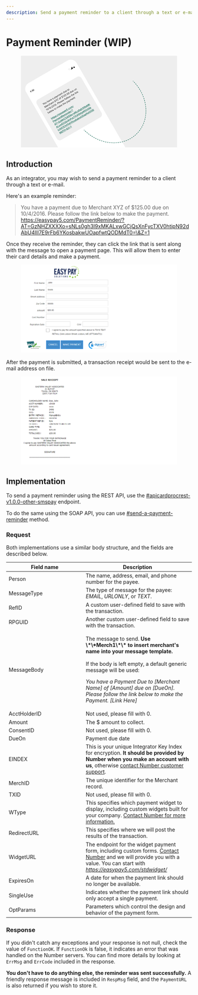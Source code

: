 ```yaml
---
description: Send a payment reminder to a client through a text or e-mail
---
```


# Payment Reminder (WIP)

<figure><img src="../../.gitbook/assets/Payment Reminder.png" alt=""><figcaption></figcaption></figure>

## Introduction

As an integrator, you may wish to send a payment reminder to a client through a text or e-mail.&#x20;

Here's an example reminder:

> You have a payment due to Merchant XYZ of $125.00 due on 10/4/2016. Please follow the link below to make the payment. https://easypay5.com/PaymentReminder/?AT=GzNHZXXXXo=sNLs0gh3I9xMKALxwGCjQsXnFycTXV0htipN92dAbU4IIl7E9rFb6YKosbakwUOapfwtQODMdT0=\&Z=1

Once they receive the reminder, they can click the link that is sent along with the message to open a payment page. This will allow them to enter their card details and make a payment.

<figure><img src="../../.gitbook/assets/PaymentReminderForm Left.png" alt=""><figcaption></figcaption></figure>

After the payment is submitted, a transaction receipt would be sent to the e-mail address on file.

<figure><img src="../../.gitbook/assets/PaymentReminderSaleReceipt Left.png" alt=""><figcaption></figcaption></figure>

## Implementation

To send a payment reminder using the REST API, use the [#apicardprocrest-v1.0.0-other-smspay](../../api-reference/rest-api/text-to-pay.md#apicardprocrest-v1.0.0-other-smspay "mention") endpoint.&#x20;

To do the same using the SOAP API, you can use [#send-a-payment-reminder](../../api-reference/soap-api/text2pay.md#send-a-payment-reminder "mention")  method.



### Request

Both implementations use a similar body structure, and the fields are described below.

<table><thead><tr><th width="195">Field name</th><th>Description</th></tr></thead><tbody><tr><td>Person</td><td>The name, address, email, and phone number for the payee.</td></tr><tr><td>MessageType</td><td>The type of message for the payee: <em>EMAIL</em>, <em>URLONLY</em>, or <em>TEXT</em>.</td></tr><tr><td>RefID</td><td>A custom user-defined field to save with the transaction.</td></tr><tr><td>RPGUID</td><td>Another custom user-defined field to save with the transaction.</td></tr><tr><td>MessageBody</td><td><p>The message to send. <strong>Use \*\*Merch1\*\* to insert merchant's name into your message template.</strong><br><br>If the body is left empty, a default generic message will be used:<br></p><p><em>You have a Payment Due to [Merchant Name] of [Amount] due on [DueOn]. Please follow the link below to make the Payment. [Link Here]</em></p></td></tr><tr><td>AcctHolderID</td><td>Not used, please fill with 0.</td></tr><tr><td>Amount</td><td>The $ amount to collect.</td></tr><tr><td>ConsentID</td><td>Not used, please fill with 0.</td></tr><tr><td>DueOn</td><td>Payment due date</td></tr><tr><td>EINDEX</td><td>This is your unique Integrator Key Index for encryption. <strong>It should be provided by Number when you make an account with us</strong>, otherwise <a href="../../help/customer-support/">contact Number customer support</a>.</td></tr><tr><td>MerchID</td><td>The unique identifier for the Merchant record.</td></tr><tr><td>TXID</td><td>Not used, please fill with 0.</td></tr><tr><td>WType</td><td>This specifies which payment widget to display, including custom widgets built for your company. <a href="../../help/customer-support/">Contact Number for more information.</a></td></tr><tr><td>RedirectURL</td><td>This specifies where we will post the results of the transaction.</td></tr><tr><td>WidgetURL</td><td>The endpoint for the widget payment form, including custom forms. <a href="../../help/customer-support/">Contact Number</a> and we will provide you with a value. You can start with <a href="https://easypay5.com/stdwidget/"><em>https://easypay5.com/stdwidget/</em></a></td></tr><tr><td>ExpiresOn</td><td>A date for when the payment link should no longer be available.</td></tr><tr><td>SingleUse</td><td>Indicates whether the payment link should only accept a single payment.</td></tr><tr><td>OptParams</td><td>Parameters which control the design and behavior of the payment form.</td></tr></tbody></table>



### Response

If you didn't catch any exceptions and your response is not null, check the value of `FunctionOK`. If `FunctionOk` is false, it indicates an error that was handled on the Number servers. You can find more details by looking at `ErrMsg` and `ErrCode` included in the response.

**You don't have to do anything else, the reminder was sent successfully.** A friendly response message is included in `RespMsg` field, and the `PaymentURL` is also returned if you wish to store it.



&#x20;
